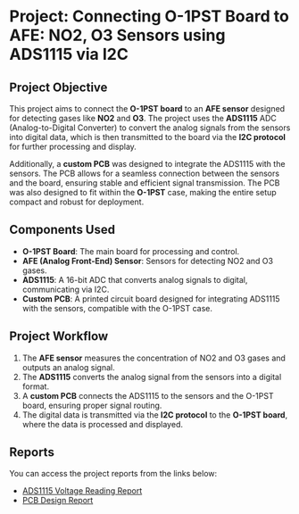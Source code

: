 # Project: Connecting O-1PST Board to AFE: NO2, O3 Sensors using ADS1115 via I2C

## Project Objective

This project aims to connect the **O-1PST board** to an **AFE sensor** designed for detecting gases like **NO2** and **O3**. The project uses the **ADS1115** ADC (Analog-to-Digital Converter) to convert the analog signals from the sensors into digital data, which is then transmitted to the board via the **I2C protocol** for further processing and display.

Additionally, a **custom PCB** was designed to integrate the ADS1115 with the sensors. The PCB allows for a seamless connection between the sensors and the board, ensuring stable and efficient signal transmission. The PCB was also designed to fit within the **O-1PST** case, making the entire setup compact and robust for deployment.

## Components Used

- **O-1PST Board**: The main board for processing and control.
- **AFE (Analog Front-End) Sensor**: Sensors for detecting NO2 and O3 gases.
- **ADS1115**: A 16-bit ADC that converts analog signals to digital, communicating via I2C.
- **Custom PCB**: A printed circuit board designed for integrating ADS1115 with the sensors, compatible with the O-1PST case.

## Project Workflow

1. The **AFE sensor** measures the concentration of NO2 and O3 gases and outputs an analog signal.
2. The **ADS1115** converts the analog signal from the sensors into a digital format.
3. A **custom PCB** connects the ADS1115 to the sensors and the O-1PST board, ensuring proper signal routing.
4. The digital data is transmitted via the **I2C protocol** to the **O-1PST board**, where the data is processed and displayed.

## Reports

You can access the project reports from the links below:

- [ADS1115 Voltage Reading Report](./path_to_your_report/report_design.md)
- [PCB Design Report](./path_to_your_report/report_testing.md)
